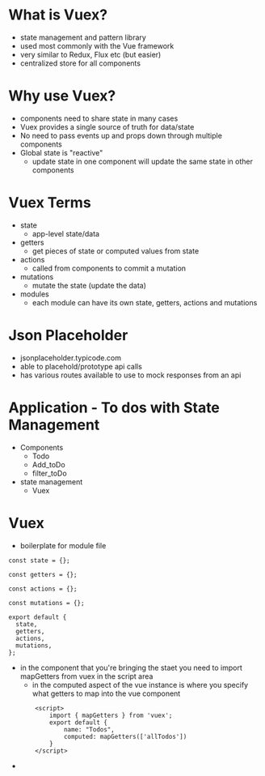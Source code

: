 # What is Vuex?
- state management and pattern library
- used most commonly with the Vue framework
- very similar to Redux, Flux etc (but easier)
- centralized store for all components 

# Why use Vuex?
- components need to share state in many cases
- Vuex provides a single source of truth for data/state
- No need to pass events up and props down through multiple components
- Global state is "reactive"
    - update state in one component will update the same state in other components 

# Vuex Terms
- state
    - app-level state/data 
- getters
    - get pieces of state or computed values from state
- actions
    - called from components to commit a mutation
- mutations
    - mutate the state (update the data)
- modules
    - each module can have its own state, getters, actions and mutations


# Json Placeholder
- jsonplaceholder.typicode.com 
- able to placehold/prototype api calls 
- has various routes available to use to mock responses from an api

# Application - To dos with State Management
- Components
    - Todo
    - Add_toDo
    - filter_toDo
- state management
    - Vuex

# Vuex 
- boilerplate for module file 
```
const state = {};

const getters = {};

const actions = {};

const mutations = {};

export default {
  state,
  getters,
  actions,
  mutations,
};
```
- in the component that you're bringing the staet you need to import mapGetters from vuex in the script area
    - in the computed aspect of the vue instance is where you specify what getters to map into the vue component 
    ```
        <script>
            import { mapGetters } from 'vuex';
            export default {
                name: "Todos",
                computed: mapGetters(['allTodos'])
            }
        </script>
    ```
- 